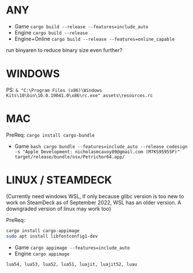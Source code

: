 # ANY

- Game `cargo build --release --features=include_auto`
- Engine `cargo build --release`
- Engine+Online `cargo build --release --features=online_capable`

run binyaren to reduce binary size even further?

# WINDOWS

PS: `& "C:\Program Files (x86)\Windows Kits\10\bin\10.0.19041.0\x86\rc.exe" assets\resources.rc`

# MAC

PreReq: `cargo install cargo-bundle`

- Game `bash
cargo bundle --features=include_auto --release
codesign -s "Apple Development: nicholasmcavoy89@gmail.com (M7KS95955P)" target/release/bundle/osx/Petrichor64.app/ `

# LINUX / STEAMDECK

(Currently need windows WSL, if only because glibc version is too new to work on SteamDeck as of September 2022, WSL has an older version. A downgraded version of linux may work too)

PreReq:

```bash
cargo install cargo-appimage
sudo apt install libfontconfig1-dev
```

- Game `cargo appimage --features=include_auto`
- Engine `cargo appimage`

`lua54, lua53, lua52, lua51, luajit, luajit52, luau`
